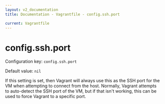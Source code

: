 ```yaml
---
layout: v2_documentation
title: Documentation - Vagrantfile - config.ssh.port

current: Vagrantfile
---
```

# config.ssh.port

Configuration key: `config.ssh.port`

Default value: `nil`

If this setting is set, then Vagrant will always use this as the SSH
port for the VM when attempting to connect from the host. Normally,
Vagrant attempts to auto-detect the SSH port of the VM, but if that isn't
working, this can be used to force Vagrant to a specific port.
